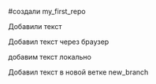 ﻿#создали  my_first_repo

Добавили текст

Добавил текст через браузер 


добавим текст локально 

Добавил текст в новой ветке new_branch